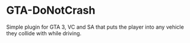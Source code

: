 # GTA-DoNotCrash
Simple plugin for GTA 3, VC and SA that puts the player into any vehicle they collide with while driving.
